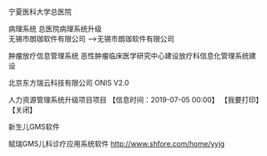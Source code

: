 宁夏医科大学总医院



病理系统
总医院病理系统升级  
无锡市朗珈软件有限公司 -->无锡市朗珈软件有限公司

肿瘤放疗信息管理系统
恶性肿瘤临床医学研究中心建设放疗科信息化管理系统建设

北京东方瑞云科技有限公司 ONIS V2.0



人力资源管理系统升级项目项目   【信息时间：2019-07-05 00:00】 【我要打印】【关闭】 

新生儿GMS软件

赋瑞GMS儿科诊疗应用系统软件 http://www.shfore.com/home/yyjg





